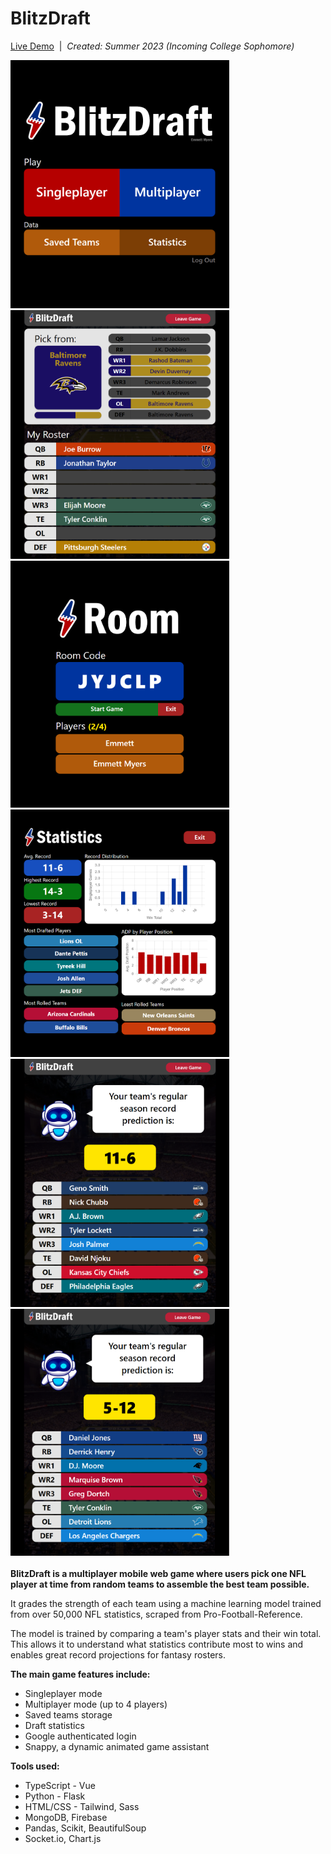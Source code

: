 # BlitzDraft

[Live Demo](https://drive.google.com/file/d/1X9OeuzdiSbPODgQcTKTXXR1pL1DuHjRb/view)&nbsp;&nbsp;|&nbsp;&nbsp;<i>Created: Summer 2023 (Incoming College Sophomore)</i>

<div>
  <img src="frontend/src/assets/bd1.png" style="width: 350px" />
  <img src="frontend/src/assets/bd4.png" style="width: 350px" />
</div>
<div>
  <img src="frontend/src/assets/bd3.png" style="width: 350px" />
  <img src="frontend/src/assets/bd2.png" style="width: 350px" />
</div>
<div>
  <img src="frontend/src/assets/bd5.png" style="width: 350px" />
  <img src="frontend/src/assets/bd6.png" style="width: 350px" />
</div>
<br/>
<b>BlitzDraft is a multiplayer mobile web game where users pick one NFL player at time from random teams to assemble the best team possible.</b>
<p></p>
<p>It grades the strength of each team using a machine learning model trained from over 50,000 NFL statistics, scraped from Pro-Football-Reference.</p>
<p>The model is trained by comparing a team's player stats and their win total. This allows it to understand what statistics contribute most to wins and enables great record projections for fantasy rosters.</p>
<b>The main game features include:</b>
<ul>
  <li>Singleplayer mode</li>
  <li>Multiplayer mode (up to 4 players)</li>
  <li>Saved teams storage</li>
  <li>Draft statistics</li>
  <li>Google authenticated login</li>
  <li>Snappy, a dynamic animated game assistant</li>
</ul>
<b>Tools used:</b>
<ul>
  <li>TypeScript - Vue</li>
  <li>Python - Flask</li>
  <li>HTML/CSS - Tailwind, Sass</li>
  <li>MongoDB, Firebase</li>
  <li>Pandas, Scikit, BeautifulSoup</li>
  <li>Socket.io, Chart.js</li>
</ul>
